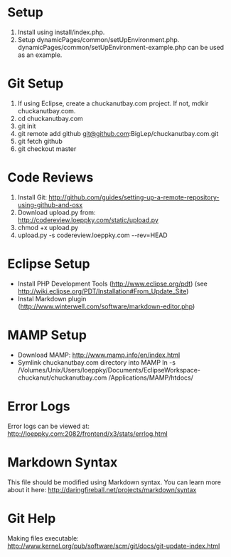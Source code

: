 # Setup #
1. Install using install/index.php.
2. Setup dynamicPages/common/setUpEnvironment.php.  dynamicPages/common/setUpEnvironment-example.php can be used as an example.

# Git Setup #
1. If using Eclipse, create a chuckanutbay.com project.  If not, mdkir chuckanutbay.com.
2. cd chuckanutbay.com
3. git init
4. git remote add github git@github.com:BigLep/chuckanutbay.com.git
5. git fetch github
6. git checkout master

# Code Reviews #
1. Install Git: http://github.com/guides/setting-up-a-remote-repository-using-github-and-osx
2. Download upload.py from: http://codereview.loeppky.com/static/upload.py 
3. chmod +x upload.py
4. upload.py -s codereview.loeppky.com --rev=HEAD

# Eclipse Setup #
* Install PHP Development Tools (http://www.eclipse.org/pdt) (see http://wiki.eclipse.org/PDT/Installation#From_Update_Site)
* Instal Markdown plugin (http://www.winterwell.com/software/markdown-editor.php)

# MAMP Setup #
* Download MAMP: http://www.mamp.info/en/index.html
* Symlink chuckanutbay.com directory into MAMP
  ln -s /Volumes/Unix/Users/loeppky/Documents/EclipseWorkspace-chuckanut/chuckanutbay.com /Applications/MAMP/htdocs/

# Error Logs #
Error logs can be viewed at: http://loeppky.com:2082/frontend/x3/stats/errlog.html

# Markdown Syntax #
This file should be modified using Markdown syntax.  You can learn more about it here: http://daringfireball.net/projects/markdown/syntax

# Git Help #
Making files executable: http://www.kernel.org/pub/software/scm/git/docs/git-update-index.html

